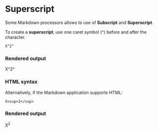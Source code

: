 # Superscript

Some Markdown processors allows to use of **Subscript** and **Superscript**.

To create a **superscript**, use one caret symbol (^) before and after the
character.

```
X^2^
```

### Rendered output

X^2^

### HTML syntax

Alternatively, if the Markdown application supports HTML:

```
X<sup>2</sup>
```

### Rendered output

X<sup>2</sup>
